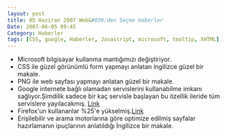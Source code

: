 ```yaml
---
layout: post
title: 05 Haziran 2007 Web&#039;den Seçme Haberler
Date: 2007-06-05 09:45
Category: Haberler
tags: [CSS, google, Haberler, Javascript, microsoft, tooltip, XHTML]
---
```


-   Microsoft bilgisayar kullanma mantığımızı değiştiriyor.
-   CSS ile güzel görünümlü form yapmayı anlatan ingilizce güzel bir
    makale.
-   PNG ile web sayfası yapmayı anlatan güzel bir makale.
-   Google internete bağlı olamadan servislerini kullanabilme imkanı
    sağlıyor.Şimdilik sadece bir kaç servisle başlayan bu özellik
    ileride tüm servislere yayılacakmış. [Link][3]
-   Firefox'un kullananlar %25'e yükselmiş.[Link][5]
-   Erişilebilir ve arama motorlarına göre optimize edilmiş sayfalar
    hazırlamanın ipuçlarının anlatıldığı İngilizce bir makale.


  [3]: http://gears.google.com/ "Link"
  [5]: http://www.w3counter.com/globalstats.php?date=2007-05-20 "Link"
